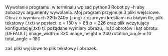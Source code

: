 Wywołanie programu:
w terminalu wpisać python3 Robot.py -h aby zobaczyc argumenty wywołania.
Mój program przyjmuje 3 pliki wejściowe. Obraz o wymiarach 320x240p (.png) z czarnymi kreskami na białym tle, plik tekstowy (.txt) w
postaci:
x = 130
y = 88
α = 226
oraz plik wczytujący konfigurację(.txt) tj. pożądane wymiary obrazu, ilość obrotów i kąt obrotu:
[DEFAULT]
image_width = 320
image_height = 240
rotation_angle = 10
total_angle = 180

zaś pliki wyjsiowe to plik tekstowy i obrazek.